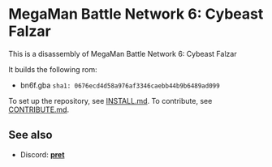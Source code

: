 # MegaMan Battle Network 6: Cybeast Falzar

This is a disassembly of MegaMan Battle Network 6: Cybeast Falzar

It builds the following rom:

* bn6f.gba `sha1: 0676ecd4d58a976af3346caebb44b9b6489ad099`

To set up the repository, see [INSTALL.md](INSTALL.md).
To contribute, see [CONTRIBUTE.md](CONTRIBUTE.md).



## See also
* Discord: [**pret**][Discord]

[Discord]: https://discord.gg/vdTW48Q
